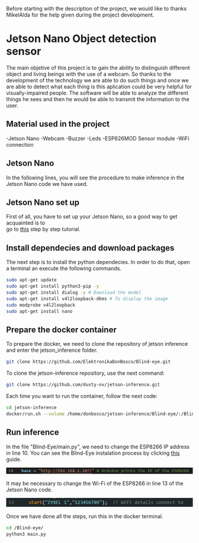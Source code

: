 Before starting with the description of the project, we would like to thanks MikelAlda for the help given during the project development.
# Jetson Nano Object detection sensor

The main objetive of this project is to gain the ability to distinguish different object and living beings with the use of a webcam. So thanks to the development of the technology we are able to do such things and once we are able to detect what each thing is this aplication could be very helpful for visually-impaired people.
The software will be able to analyze the different things he sees and then he would be able to transmit the information to the user.

## Material used in the project
-Jetson Nano
-Webcam
-Buzzer
-Leds
-ESP826MOD Sensor module
-WiFi connection

## Jetson Nano
In the following lines, you will see the procedure to make inference in the Jetson Nano code we have used.

## Jetson Nano set up
First of all, you have to set up your Jetson Nano, so a good way to get acquainted is to  
go to [this](https://developer.nvidia.com/embedded/learn/get-started-jetson-nano-devkit#intro) step by step tutorial.

## Install dependecies and download packages

The next step is to install the python dependecies. In order to do that, open a terminal an execute the following commands.

```bash
sudo apt-get update
sudo apt-get install python3-pip -y
sudo apt-get install dialog -y # Download the model
sudo apt-get install v4l2loopback-dkms # To display the image
sudo modprobe v4l2loopback
sudo apt-get install nano 
```

## Prepare the docker container

To prepare the docker, we need to clone the repository of jetson inference and enter the jetson_inference folder.
```bash
git clone https://github.com/ElektronikaDonBosco/Blind-eye.git

```

To clone the jetson-inference repository, use the next command:

```bash
git clone https://github.com/dusty-nv/jetson-inference.git


```

Each time you want to run the container, follow the next code:

```bash
cd jetson-inference
docker/run.sh --volume /home/donbosco/jetson-inference/Blind-eye/:/Blind-eye #You must use your own computer path.
```

## Run inference

In the file "Blind-Eye/main.py", we need to change the ESP8266 IP address in line 10. You can see the Blind-Eye instalation process by clicking [this](https://github.com/ElektronikaDonBosco/Blind-Eye) guide.


![](assets/2023-05-03_101412.png)

It may be necessary to change the Wi-Fi of the ESP8266 in line 13 of the Jetson Nano code.

![](assets/2023-05-03_101304.png)

Once we have done all the steps, run this in the docker terminal.
 
```bash
cd /Blind-eye/
python3 main.py
```
